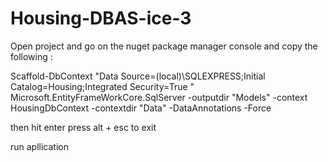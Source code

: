 # Housing-DBAS-ice-3

Open project and go on the nuget package manager console and copy the following :

Scaffold-DbContext "Data Source=(local)\SQLEXPRESS;Initial Catalog=Housing;Integrated Security=True " Microsoft.EntityFrameWorkCore.SqlServer -outputdir "Models" -context HousingDbContext -contextdir "Data" -DataAnnotations -Force

then hit enter 
press alt + esc to exit 

run apllication
